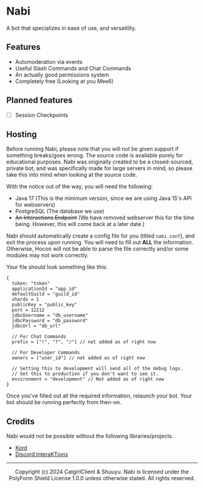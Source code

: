 # Nabi
A bot that specializes in ease of use, and versatility.

## Features
* Automoderation via events
* Useful Slash Commands and Chat Commands
* An actually good permissions system
* Completely free (Looking at you Mee6)

## Planned features
* [ ] Session Checkpoints

## Hosting
Before running Nabi, please note that you will not be given support if something breaks/goes wrong. The source code is 
available purely for educational purposes. Nabi was originally created to be a closed-sourced, private bot, 
and was specifically made for large servers in mind, so please take this into mind when looking at the source code.

With the notice out of the way, you will need the following: 
* Java 17 (This is the minimum version, since we are using Java 15's API for webservers)
* PostgreSQL (The database we use)
* ~~An Interactions Endpoint~~ (We have removed webserver this for the time being. However, this will come back at a later date.)

Nabi should automatically create a config file for you (titled ``nabi.conf``), and exit the process upon running. You will need to 
fill out **ALL** the information. Otherwise, Hocon will not be able to parse the file correctly and/or some modules may not
work correctly.

Your file should look something like this: 

```hocon
{
  token: "token"
  applicationId = "app_id"
  defaultGuild = "guild_id"
  shards = 1 
  publicKey = "public_key"
  port = 12212
  jdbcUsername = "db_username"
  jdbcPassword = "db_password"
  jdbcUrl = "db_url"
  
  // For Chat Commands
  prefix = ["!", "?", "/"] // not added as of right now
  
  // For Developer Commands
  owners = ["user_id"] // not added as of right now
  
  // Setting this to development will send all of the debug logs.
  // Set this to production if you don't want to see it.
  environment = "development" // Not added as of right now
}
```

Once you've filled out all the required information, relaunch your bot. Your bot should be running perfectly from then-on.

## Credits
Nabi would not be possible without the following libraries/projects.
* [Kord](https://github.com/kordlib/kord)
* [Discord InteraKTions](https://github.com/catgirlclient/DiscordInteraKTions)

___
<p style="text-align: center">
    Copyright (c) 2024 CatgirlClient & Shuuyu. Nabi is licensed under the PolyForm Shield License 1.0.0 unless otherwise stated. All rights reserved.
</p>
